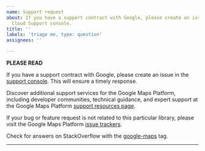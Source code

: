 ```yaml
---
name: Support request
about: If you have a support contract with Google, please create an issue in the Google
  Cloud Support console.
title: ''
labels: 'triage me, type: question'
assignees: ''

---
```


**PLEASE READ**

If you have a support contract with Google, please create an issue in the [support console](https://cloud.google.com/support/). This will ensure a timely response.

Discover additional support services for the Google Maps Platform, including developer communities, technical guidance, and expert support at the Google Maps Platform [support resources page](https://developers.google.com/maps/support/).

If your bug or feature request is not related to this particular library, please visit the Google Maps Platform [issue trackers](https://developers.google.com/maps/support/#issue_tracker).

Check for answers on StackOverflow with the [google-maps](http://stackoverflow.com/questions/tagged/google-maps) tag.

---

